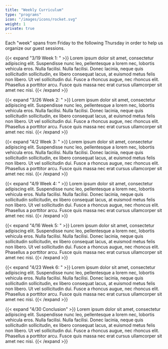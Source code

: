 ```yaml
---
title: "Weekly Curriculum"
type: "programs"
icon: "/images/icons/rocket.svg"
weight: 1
private: true
---
```


Each "week" spans from Friday to the following Thursday in order to help us organize our guest sessions.

{{< expand "3/19 Week 1: " >}}
Lorem ipsum dolor sit amet, consectetur adipiscing elit. Suspendisse nunc leo, pellentesque a lorem nec, lobortis vehicula eros. Nulla facilisi. Nulla facilisi. Donec lacinia, neque quis sollicitudin sollicitudin, ex libero consequat lacus, at euismod metus felis non libero. Ut vel sollicitudin dui. Fusce a rhoncus augue, nec rhoncus elit. Phasellus a porttitor arcu. Fusce quis massa nec erat cursus ullamcorper sit amet nec nisi.
{{< /expand >}}

{{< expand "3/26 Week 2: " >}}
Lorem ipsum dolor sit amet, consectetur adipiscing elit. Suspendisse nunc leo, pellentesque a lorem nec, lobortis vehicula eros. Nulla facilisi. Nulla facilisi. Donec lacinia, neque quis sollicitudin sollicitudin, ex libero consequat lacus, at euismod metus felis non libero. Ut vel sollicitudin dui. Fusce a rhoncus augue, nec rhoncus elit. Phasellus a porttitor arcu. Fusce quis massa nec erat cursus ullamcorper sit amet nec nisi.
{{< /expand >}}

{{< expand "4/2 Week 3: " >}}
Lorem ipsum dolor sit amet, consectetur adipiscing elit. Suspendisse nunc leo, pellentesque a lorem nec, lobortis vehicula eros. Nulla facilisi. Nulla facilisi. Donec lacinia, neque quis sollicitudin sollicitudin, ex libero consequat lacus, at euismod metus felis non libero. Ut vel sollicitudin dui. Fusce a rhoncus augue, nec rhoncus elit. Phasellus a porttitor arcu. Fusce quis massa nec erat cursus ullamcorper sit amet nec nisi.
{{< /expand >}}

{{< expand "4/9 Week 4: " >}}
Lorem ipsum dolor sit amet, consectetur adipiscing elit. Suspendisse nunc leo, pellentesque a lorem nec, lobortis vehicula eros. Nulla facilisi. Nulla facilisi. Donec lacinia, neque quis sollicitudin sollicitudin, ex libero consequat lacus, at euismod metus felis non libero. Ut vel sollicitudin dui. Fusce a rhoncus augue, nec rhoncus elit. Phasellus a porttitor arcu. Fusce quis massa nec erat cursus ullamcorper sit amet nec nisi.
{{< /expand >}}

{{< expand "4/16 Week 5: " >}}
Lorem ipsum dolor sit amet, consectetur adipiscing elit. Suspendisse nunc leo, pellentesque a lorem nec, lobortis vehicula eros. Nulla facilisi. Nulla facilisi. Donec lacinia, neque quis sollicitudin sollicitudin, ex libero consequat lacus, at euismod metus felis non libero. Ut vel sollicitudin dui. Fusce a rhoncus augue, nec rhoncus elit. Phasellus a porttitor arcu. Fusce quis massa nec erat cursus ullamcorper sit amet nec nisi.
{{< /expand >}}

{{< expand "4/23 Week 6: " >}}
Lorem ipsum dolor sit amet, consectetur adipiscing elit. Suspendisse nunc leo, pellentesque a lorem nec, lobortis vehicula eros. Nulla facilisi. Nulla facilisi. Donec lacinia, neque quis sollicitudin sollicitudin, ex libero consequat lacus, at euismod metus felis non libero. Ut vel sollicitudin dui. Fusce a rhoncus augue, nec rhoncus elit. Phasellus a porttitor arcu. Fusce quis massa nec erat cursus ullamcorper sit amet nec nisi.
{{< /expand >}}

{{< expand "4/30 Conclusion" >}}
Lorem ipsum dolor sit amet, consectetur adipiscing elit. Suspendisse nunc leo, pellentesque a lorem nec, lobortis vehicula eros. Nulla facilisi. Nulla facilisi. Donec lacinia, neque quis sollicitudin sollicitudin, ex libero consequat lacus, at euismod metus felis non libero. Ut vel sollicitudin dui. Fusce a rhoncus augue, nec rhoncus elit. Phasellus a porttitor arcu. Fusce quis massa nec erat cursus ullamcorper sit amet nec nisi.
{{< /expand >}}